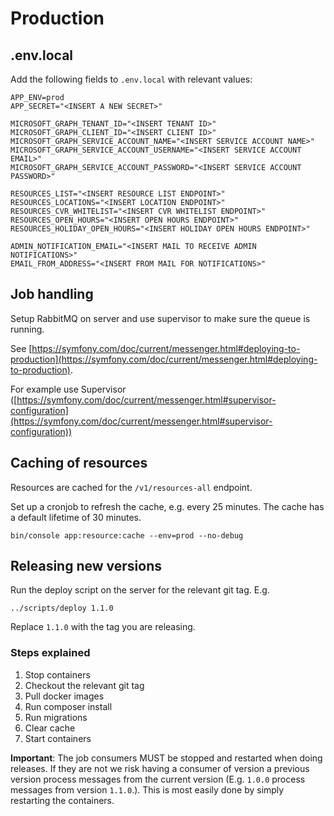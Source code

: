 # Production

## .env.local

Add the following fields to `.env.local` with relevant values:

```text
APP_ENV=prod
APP_SECRET="<INSERT A NEW SECRET>"

MICROSOFT_GRAPH_TENANT_ID="<INSERT TENANT ID>"
MICROSOFT_GRAPH_CLIENT_ID="<INSERT CLIENT ID>"
MICROSOFT_GRAPH_SERVICE_ACCOUNT_NAME="<INSERT SERVICE ACCOUNT NAME>"
MICROSOFT_GRAPH_SERVICE_ACCOUNT_USERNAME="<INSERT SERVICE ACCOUNT EMAIL>"
MICROSOFT_GRAPH_SERVICE_ACCOUNT_PASSWORD="<INSERT SERVICE ACCOUNT PASSWORD>"

RESOURCES_LIST="<INSERT RESOURCE LIST ENDPOINT>"
RESOURCES_LOCATIONS="<INSERT LOCATION ENDPOINT>"
RESOURCES_CVR_WHITELIST="<INSERT CVR WHITELIST ENDPOINT>"
RESOURCES_OPEN_HOURS="<INSERT OPEN HOURS ENDPOINT>"
RESOURCES_HOLIDAY_OPEN_HOURS="<INSERT HOLIDAY OPEN HOURS ENDPOINT>"

ADMIN_NOTIFICATION_EMAIL="<INSERT MAIL TO RECEIVE ADMIN NOTIFICATIONS>"
EMAIL_FROM_ADDRESS="<INSERT FROM MAIL FOR NOTIFICATIONS>"
```

## Job handling

Setup RabbitMQ on server and use supervisor to make sure the queue is running.

See [https://symfony.com/doc/current/messenger.html#deploying-to-production](https://symfony.com/doc/current/messenger.html#deploying-to-production).

For example use Supervisor ([https://symfony.com/doc/current/messenger.html#supervisor-configuration](https://symfony.com/doc/current/messenger.html#supervisor-configuration))

## Caching of resources

Resources are cached for the `/v1/resources-all` endpoint.

Set up a cronjob to refresh the cache, e.g. every 25 minutes. The cache has a default lifetime of 30 minutes.

```shell
bin/console app:resource:cache --env=prod --no-debug
```

## Releasing new versions

Run the deploy script on the server for the relevant git tag. E.g.

```shell
../scripts/deploy 1.1.0
```

Replace `1.1.0` with the tag you are releasing.

### Steps explained

1. Stop containers
2. Checkout the relevant git tag
3. Pull docker images
4. Run composer install
5. Run migrations
6. Clear cache
7. Start containers

**Important**: The job consumers MUST be stopped and restarted when doing releases. If they are not
we risk having a consumer of version a previous version process messages from the current version (E.g. `1.0.0` process
messages from version `1.1.0`.). This is most easily done by simply restarting the containers.
